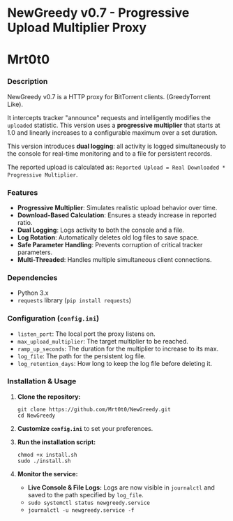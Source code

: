# NewGreedy v0.7 - Progressive Upload Multiplier Proxy
# Mrt0t0

### Description

NewGreedy v0.7 is a HTTP proxy for BitTorrent clients. (GreedyTorrent Like).

It intercepts tracker "announce" requests and intelligently modifies the `uploaded` statistic. This version uses a **progressive multiplier** that starts at 1.0 and linearly increases to a configurable maximum over a set duration.

This version introduces **dual logging**: all activity is logged simultaneously to the console for real-time monitoring and to a file for persistent records.

The reported upload is calculated as: `Reported Upload = Real Downloaded * Progressive Multiplier`.

### Features

-   **Progressive Multiplier**: Simulates realistic upload behavior over time.
-   **Download-Based Calculation**: Ensures a steady increase in reported ratio.
-   **Dual Logging**: Logs activity to both the console and a file.
-   **Log Rotation**: Automatically deletes old log files to save space.
-   **Safe Parameter Handling**: Prevents corruption of critical tracker parameters.
-   **Multi-Threaded**: Handles multiple simultaneous client connections.

### Dependencies

-   Python 3.x
-   `requests` library (`pip install requests`)

### Configuration (`config.ini`)

-   `listen_port`: The local port the proxy listens on.
-   `max_upload_multiplier`: The target multiplier to be reached.
-   `ramp_up_seconds`: The duration for the multiplier to increase to its max.
-   `log_file`: The path for the persistent log file.
-   `log_retention_days`: How long to keep the log file before deleting it.

### Installation & Usage

1.  **Clone the repository:**
    ```
    git clone https://github.com/Mrt0t0/NewGreedy.git
    cd NewGreedy
    ```

2.  **Customize `config.ini`** to set your preferences.

3.  **Run the installation script:**
    ```
    chmod +x install.sh
    sudo ./install.sh
    ```

4.  **Monitor the service:**
    -   **Live Console & File Logs:** Logs are now visible in `journalctl` and saved to the path specified by `log_file`.
    -   `sudo systemctl status newgreedy.service`
    -   `journalctl -u newgreedy.service -f`
